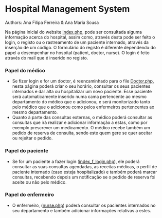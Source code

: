 # Hospital Management System
Authors: Ana Filipa Ferreira & Ana Maria Sousa

Na página inicial do website [index.php](./index.php), pode ser consultada alguma informação acerca do hospital, assim como, através desta pode ser feito o login, o registo ou o rastreamento de um paciente internado, através da inserção de um código. O formulário do registo é diferente dependendo do papel a desempenhar no hospital (patient, doctor, nurse). O login é feito através do mail que é inserido no registo.

### Papel do médico
- Se fizer login e for um doctor, é reencaminhado para o file [Doctor.php](./Doctor.php), nesta página poderá criar o seu horário, consultar os seus pacientes internados e dar alta ou hospitalizar um novo paciente. Esse paciente será automaticamente inserido numa cama pertencente ao mesmo departamento do médico que o adicionou, e será monitorizado tanto pelo médico que o adicionou como pelos enfermeiros pertencentes ao mesmo departamento.
- Quanto à parte das consultas externas, o médico poderá consultar as consultas que irá realizar e adicionar informação a estas, como por exemplo prescrever um medicamento. O médico recebe também um pedido de reserva de consulta, sendo este quem gere se quer aceitar ou rejeitar o pedido.

### Papel do paciente
- Se for um paciente a fazer login ([index_f_login.php](./index_f_login.php)), ele poderá consultar as suas consultas agendadas, as receitas médicas, o perfil de paciente internado (caso esteja hospitalizado) e também poderá marcar consultas, recebendo depois um notificação se o pedido de reserva foi aceite ou não pelo médico.

### Papel do enfermeiro
- O enfermeiro, ([nurse.php](./nurse.php)) poderá consultar os pacientes internados no seu departamento e também adicionar informações relativas a estes.
